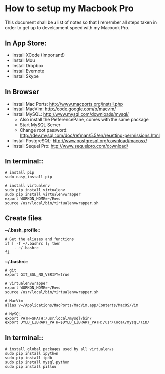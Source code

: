 # How to setup my Macbook Pro

This document shall be a list of notes so that I remember all steps taken in order to get up to development speed with my Macbook Pro.

## In App Store:

* Install XCode (Important!)
* Install Mou
* Install Dropbox
* Install Evernote
* Install Skype

## In Browser
* Install Mac Ports: http://www.macports.org/install.php
* Install MacVim: http://code.google.com/p/macvim/
* Install MySQL: http://www.mysql.com/downloads/mysql/
  * Also install the PreferencePane, comes with the same package
  * Start MySQL Server
  * Change root password: http://dev.mysql.com/doc/refman/5.5/en/resetting-permissions.html
* Install PostgreSQL: http://www.postgresql.org/download/macosx/
* Install Sequel Pro: http://www.sequelpro.com/download/


## In terminal::

	# install pip
    sudo easy_install pip

	# install virtualenv
	sudo pip install virtualenv
	sudo pip install virtualenvwrapper
	export WORKON_HOME=~/Envs
	source /usr/local/bin/virtualenvwrapper.sh

## Create files

**~/.bash_profile**::

    # Get the aliases and functions
    if [ -f ~/.bashrc ]; then
        . ~/.bashrc
    fi

**~/.bashrc**::
    
    # git
    export GIT_SSL_NO_VERIFY=true 

    # virtualenvwrapper
    export WORKON_HOME=~/Envs
    source /usr/local/bin/virtualenvwrapper.sh

    # MacVim
    alias v=/Applications/MacPorts/MacVim.app/Contents/MacOS/Vim

	# MySQL
	export PATH=$PATH:/usr/local/mysql/bin/                                       	export DYLD_LIBRARY_PATH=$DYLD_LIBRARY_PATH:/usr/local/mysql/lib/ 

## In terminal::

	# install global packages used by all virtualenvs
	sudo pip install ipython
	sudo pip install ipdb
	sudo pip install mysql-python
	sudo pip install pillow